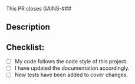 <!-- Update the title following: https://www.notion.so/Pull-request-be8516b1b61a40e5af6f8ae3385487fe?pvs=4 -->

<!-- Add Task ID, i.e. This PR closes GAINS-490 -->
This PR closes GAINS-### 

## Description

<!-- Describe your changes in detail -->

## Checklist:
<!-- If you're unsure about any of these, don't hesitate to ask. We're here to help! -->
- [ ] My code follows the code style of this project.
- [ ] I have updated the documentation accordingly.
- [ ] New tests have been added to cover changes.
